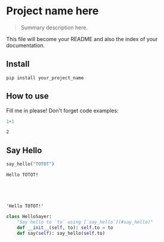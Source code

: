 
<!--

#################################################
### THIS FILE WAS AUTOGENERATED! DO NOT EDIT! ###
#################################################
# file to edit: index.ipynb
# command to build the docs after a change: nbdev_build_docs

-->

# Project name here

> Summary description here.


This file will become your README and also the index of your documentation.

## Install

`pip install your_project_name`

## How to use

Fill me in please! Don't forget code examples:
<div class="codecell" markdown="1">
<div class="input_area" markdown="1">

```python
1+1
```

</div>
<div class="output_area" markdown="1">




    2



</div>

</div>

## Say Hello
<div class="codecell" markdown="1">
<div class="input_area" markdown="1">

```python
say_hello("TOTOT")
```

</div>
<div class="output_area" markdown="1">

    Hello TOTOT!
    




    'Hello TOTOT!'



</div>

</div>
<div class="codecell" markdown="1">
<div class="input_area" markdown="1">

```python
class HelloSayer:
    "Say hello to `to` using [`say_hello`](#say_hello)"
    def __init__(self, to): self.to = to
    def say(self): say_hello(self.to)
```

</div>

</div>
